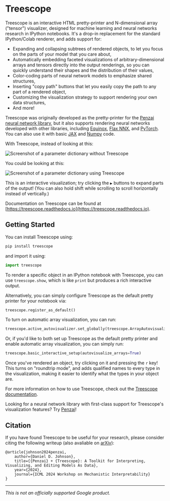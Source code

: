 # Treescope

Treescope is an interactive HTML pretty-printer and N-dimensional array
("tensor") visualizer, designed for machine learning and neural networks
research in IPython notebooks. It's a drop-in replacement for the standard
IPython/Colab renderer, and adds support for:

* Expanding and collapsing subtrees of rendered objects, to let you focus on
  the parts of your model that you care about,
* Automatically embedding faceted visualizations of arbitrary-dimensional arrays
  and tensors directly into the output renderings, so you can quickly understand
  their shapes and the distribution of their values,
* Color-coding parts of neural network models to emphasize shared structures,
* Inserting "copy path" buttons that let you easily copy the path to any part of
  a rendered object,
* Customizing the visualization strategy to support rendering your own data
  structures,
* And more!

Treescope was originally developed as the pretty-printer for the
[Penzai neural network library](https://penzai.readthedocs.io/en/stable), but
it also supports rendering neural networks developed with other libraries,
including
[Equinox](https://docs.kidger.site/equinox/),
[Flax NNX](https://flax.readthedocs.io/en/latest/nnx/index.html),
and
[PyTorch](https://pytorch.org/docs/stable/).
You can also use it with basic
[JAX](https://jax.readthedocs.io/en/latest/)
and
[Numpy](https://numpy.org/doc/stable/)
code.


With Treescope, instead of looking at this:

![Screenshot of a parameter dictionary without Treescope](docs/_static/readme_teaser_before.png)

You could be looking at this:

![Screenshot of a parameter dictionary using Treescope](docs/_static/readme_teaser_after.png)

This is an interactive visualization; try clicking the `▶` buttons to expand
parts of the output! (You can also hold shift while scrolling to
scroll horizontally instead of vertically.)

Documentation on Treescope can be found at
[https://treescope.readthedocs.io](https://treescope.readthedocs.io).


## Getting Started

You can install Treescope using:

```bash
pip install treescope
```

and import it using:

```python
import treescope
```

To render a specific object in an IPython notebook with Treescope, you can use
`treescope.show`, which is like `print` but produces a rich interactive output.

Alternatively, you can simply configure Treescope as the default pretty printer
for your notebook via:

```python
treescope.register_as_default()
```

To turn on automatic array visualization, you can run:

```python
treescope.active_autovisualizer.set_globally(treescope.ArrayAutovisualizer())
```

Or, if you'd like to both set up Treescope as the default pretty printer and
enable automatic array visualization, you can simply run:

```python
treescope.basic_interactive_setup(autovisualize_arrays=True)
```

Once you've rendered an object, try clicking on it and pressing the `r` key!
This turns on "roundtrip mode", and adds qualified names to every type in the
visualization, making it easier to identify what the types in your object are.

For more information on how to use Treescope, check out the [Treescope documentation](https://treescope.readthedocs.io).

Looking for a neural network library with first-class support for Treescope's
visualization features?
Try [Penzai](https://penzai.readthedocs.io/en/stable)!

## Citation

If you have found Treescope to be useful for your research, please consider
citing the following writeup (also avaliable on [arXiv](https://arxiv.org/abs/2408.00211)):

```
@article{johnson2024penzai,
    author={Daniel D. Johnson},
    title={{Penzai} + {Treescope}: A Toolkit for Interpreting, Visualizing, and Editing Models As Data},
    year={2024},
    journal={ICML 2024 Workshop on Mechanistic Interpretability}
}
```

---

*This is not an officially supported Google product.*
